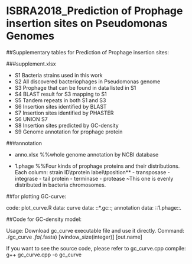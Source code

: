 # ISBRA2018_Prediction of Prophage insertion sites on Pseudomonas Genomes

##Supplementary tables for Prediction of Prophage insertion sites:

###supplement.xlsx

- S1 Bacteria strains used in this work
- S2 All discovered bacteriophages in Pseudomonas genome
- S3 Prophage that can be found in data listed in S1
- S4 BLAST result for S3 mapping to S1
- S5 Tandem repeats in both S1 and S3
- S6 Insertion sites identified by BLAST
- S7 Insertion sites identified by PHASTER
- S6 UNION S7
- S8 Insertion sites predicted by GC-density
- S9 Genome annotation for prophage protein 

###annotation

- anno.xlsx 
%%whole genome annotation by NCBI database

- 1.phage 
      %%Four kinds of prophage proteins and their distributions. Each column: strain ID\tprotein label\tposition**
      - transposase
      - integrase
      - tail protein
      - terminase
      - protease  ~This one is evenly distributed in bacteria chromosomes.


##for plotting GC-curve:

code: plot_curve.R
data: curve data: ::*.gc::;
      annotation data: ::1.phage::.


##Code for GC-density model:

Usage: Download gc_curve executable file and use it directly. 
Command: ./gc_curve *.fa(*.fasta)  [window_size(integer)] [out.name]

If you want to see the source code, please refer to gc_curve.cpp
compile: g++ gc_curve.cpp -o gc_curve

